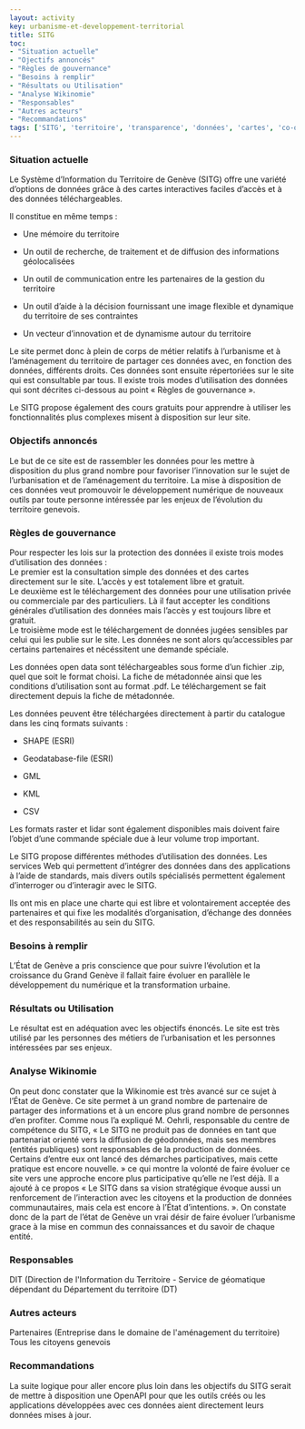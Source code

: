 ```yaml
---
layout: activity
key: urbanisme-et-developpement-territorial
title: SITG
toc:
- "Situation actuelle"
- "Ojectifs annoncés"
- "Règles de gouvernance"
- "Besoins à remplir"
- "Résultats ou Utilisation"
- "Analyse Wikinomie"
- "Responsables"
- "Autres acteurs"
- "Recommandations"
tags: ['SITG', 'territoire', 'transparence', 'données', 'cartes', 'co-opération', 'complete']
---
```


### Situation actuelle

Le Système d’Information du Territoire de Genève (SITG) offre une variété d’options de données grâce à des cartes interactives faciles d’accès et à des données téléchargeables.

Il constitue en même temps :

* Une mémoire du territoire

* Un outil de recherche, de traitement et de diffusion des informations géolocalisées

* Un outil de communication entre les partenaires de la gestion du territoire

* Un outil d’aide à la décision fournissant une image flexible et dynamique du territoire de ses contraintes

* Un vecteur d’innovation et de dynamisme autour du territoire 




Le site permet donc à plein de corps de métier relatifs à l’urbanisme et à l’aménagement du territoire de partager ces données avec, en fonction des données, différents droits. Ces données sont ensuite répertoriées sur le site qui est consultable par tous. Il existe trois modes d’utilisation des données qui sont décrites ci-dessous au point « Règles de gouvernance ».

Le SITG propose également des cours gratuits pour apprendre à utiliser les fonctionnalités plus complexes misent à disposition sur leur site.


### Objectifs annoncés

Le but de ce site est de rassembler les données pour les mettre à disposition du plus grand nombre pour favoriser l’innovation sur le sujet de l’urbanisation et de l’aménagement du territoire. La mise à disposition de ces données veut promouvoir le développement numérique de nouveaux outils par toute personne intéressée par les enjeux de l’évolution du territoire genevois.


### Règles de gouvernance

Pour respecter les lois sur la protection des données il existe trois modes d’utilisation des données :  
Le premier est la consultation simple des données et des cartes directement sur le site. L’accès y est totalement libre et gratuit.  
Le deuxième est le téléchargement des données pour une utilisation privée ou commerciale par des particuliers. Là il faut accepter les conditions générales d’utilisation des données mais l’accès y est toujours libre et gratuit.  
Le troisième mode est le téléchargement de données jugées sensibles par celui qui les publie sur le site. Les données ne sont alors qu’accessibles par certains partenaires et nécéssitent une demande spéciale.  

Les données open data sont téléchargeables sous forme d’un fichier .zip, quel que soit le format choisi. La fiche de métadonnée ainsi que les conditions d’utilisation sont au format .pdf. Le téléchargement se fait directement depuis la fiche de métadonnée.

Les données peuvent être téléchargées directement à partir du catalogue dans les cinq formats suivants :

* SHAPE (ESRI)

* Geodatabase-file (ESRI)

* GML

* KML

* CSV


Les formats raster et lidar sont également disponibles mais doivent faire l’objet d’une commande spéciale due à leur volume trop important.  

Le SITG propose différentes méthodes d’utilisation des données. Les services Web qui permettent d’intégrer des données dans des applications à l’aide de standards, mais divers outils spécialisés permettent également d’interroger ou d’interagir avec le SITG. 

Ils ont mis en place une charte qui est libre et volontairement acceptée des partenaires et qui fixe les modalités d’organisation, d’échange des données et des responsabilités au sein du SITG.


### Besoins à remplir

L’État de Genève a pris conscience que pour suivre l’évolution et la croissance du Grand Genève il fallait faire évoluer en parallèle le développement du numérique et la transformation urbaine.


### Résultats ou Utilisation

Le résultat est en adéquation avec les objectifs énoncés. Le site est très utilisé par les personnes des métiers de l’urbanisation et les personnes intéressées par ses enjeux.


### Analyse Wikinomie

On peut donc constater que la Wikinomie est très avancé sur ce sujet à l’État de Genève.  Ce site permet à un grand nombre de partenaire de partager des informations et à un encore plus grand nombre de personnes d’en profiter. Comme nous l’a expliqué M.  Oehrli, responsable du centre de compétence du SITG, « Le SITG ne produit pas de données en tant que partenariat orienté vers la diffusion de géodonnées, mais ses membres (entités publiques) sont responsables de la production de données. Certains d’entre eux ont lancé des démarches participatives, mais cette pratique est encore nouvelle. » ce qui montre la volonté de faire évoluer ce site vers une approche encore plus participative qu’elle ne l’est déjà. Il a ajouté à ce propos « Le SITG dans sa vision stratégique évoque aussi un renforcement de l’interaction avec les citoyens et la production de données communautaires, mais cela est encore à l’État d’intentions. ». On constate donc de la part de l’état de Genève un vrai désir de faire évoluer l’urbanisme grace à la mise en commun des connaissances et du savoir de chaque entité.


### Responsables

DIT (Direction de l'Information du Territoire - Service de géomatique dépendant du Département du territoire (DT)


### Autres acteurs

Partenaires (Entreprise dans le domaine de l'aménagement du territoire)  
Tous les citoyens genevois


### Recommandations

La suite logique pour aller encore plus loin dans les objectifs du SITG serait de mettre à disposition une OpenAPI pour que les outils créés ou les applications développées avec ces données aient directement leurs données mises à jour. 